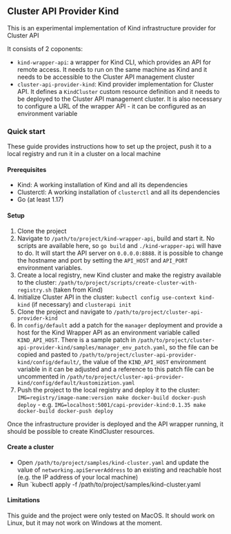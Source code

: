 ## Cluster API Provider Kind

This is an experimental implementation of Kind infrastructure provider for Cluster API

It consists of 2 coponents:

- `kind-wrapper-api`: a wrapper for Kind CLI, which provides an API for remote access. It needs to run on the same machine as Kind and it needs to be accessible to the Cluster API management cluster
- `cluster-api-provider-kind`: Kind provider implementation for Cluster API. It defines a `KindCluster` custom resource definition and it needs to be deployed to the Cluster API management cluster. It is also necessary to configure a URL of the wrapper API - it can be configured as an environment variable

### Quick start

These guide provides instructions how to set up the project, push it to a local registry and run it in a cluster on a local machine

#### Prerequisites

- Kind: A working installation of Kind and all its dependencies
- Clusterctl: A working installation of `clusterctl` and all its dependencies
- Go (at least 1.17)

#### Setup

1. Clone the project
2. Navigate to `/path/to/project/kind-wrapper-api`, build and start it. No scripts are available here, so `go build` and `./kind-wrapper-api` will have to do. It will start the API server on `0.0.0.0:8888`. it is possible to change the hostname and port by setting the `API_HOST` and `API_PORT` environment variables.
2. Create a local registry, new Kind cluster and make the registry available to the cluster: `/path/to/project/scripts/create-cluster-with-registry.sh` (taken from Kind)
3. Initialize Cluster API in the cluster: `kubectl config use-context kind-kind` (if necessary) and `clusterapi init`
4. Clone the project and navigate to `/path/to/project/cluster-api-provider-kind`
5. In `config/default` add a patch for the `manager` deployment and provide a host for the Kind Wrapper API as an environment variable called `KIND_API_HOST`. There is a sample patch in `/path/to/project/cluster-api-provider-kind/samples/manager_env_patch.yaml`, so the file can be copied and pasted to `/path/to/project/cluster-api-provider-kind/config/default/`, the value of the `KIND_API_HOST` environment variable in it can be adjusted and a reference to this patch file can be uncommented in `/path/to/project/cluster-api-provider-kind/config/default/kustomization.yaml`
6. Push the project to the local registry and deploy it to the cluster: `IMG=registry/image-name:version make docker-build docker-push deploy` - e.g. `IMG=localhost:5001/capi-provider-kind:0.1.35 make docker-build docker-push deploy`

Once the infrastructure provider is deployed and the API wrapper running, it should be possible to create KindCluster resources.

#### Create a cluster

- Open `/path/to/project/samples/kind-cluster.yaml` and update the value of `networking.apiServerAddress` to an existing and reachable host (e.g. the IP address of your local machine)
- Run `kubectl apply -f /path/to/project/samples/kind-cluster.yaml

#### Limitations

This guide and the project were only tested on MacOS. It should work on Linux, but it may not work on Windows at the moment.
